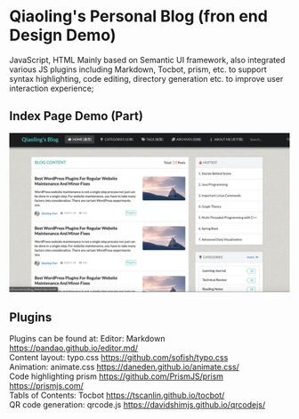 # Qiaoling's Personal Blog (fron end Design Demo)
JavaScript, HTML
Mainly based on Semantic UI framework, also integrated various JS plugins including Markdown, Tocbot, prism, etc. to support syntax highlighting, code editing, directory generation etc. to improve user interaction experience;

## Index Page Demo (Part)
![image](https://github.com/JolinQChen/Personal-Blog-UI-Design/blob/master/blog.png)

## Plugins
Plugins can be found at:
Editor: Markdown https://pandao.github.io/editor.md/  
Content layout: typo.css https://github.com/sofish/typo.css  
Animation: animate.css https://daneden.github.io/animate.css/  
Code highlighting prism https://github.com/PrismJS/prism  
https://prismjs.com/  
Tabls of Contents: Tocbot https://tscanlin.github.io/tocbot/  
QR code generation: qrcode.js https://davidshimjs.github.io/qrcodejs/  

